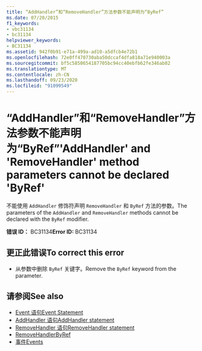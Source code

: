 ```yaml
---
title: “AddHandler”和“RemoveHandler”方法参数不能声明为“ByRef”
ms.date: 07/20/2015
f1_keywords:
- vbc31134
- bc31134
helpviewer_keywords:
- BC31134
ms.assetid: 942f0b91-e71a-499a-ad10-a5dfcb4e72b1
ms.openlocfilehash: 72e0ff470730aba50dccaf4dfa818a71e940003a
ms.sourcegitcommit: bf5c5850654187705bc94cc40ebfb62fe346ab02
ms.translationtype: MT
ms.contentlocale: zh-CN
ms.lasthandoff: 09/23/2020
ms.locfileid: "91099549"
---
```

# <a name="addhandler-and-removehandler-method-parameters-cannot-be-declared-byref"></a><span data-ttu-id="51863-102">“AddHandler”和“RemoveHandler”方法参数不能声明为“ByRef”</span><span class="sxs-lookup"><span data-stu-id="51863-102">'AddHandler' and 'RemoveHandler' method parameters cannot be declared 'ByRef'</span></span>

<span data-ttu-id="51863-103">不能使用 `AddHandler` 修饰符声明 `RemoveHandler` 和 `ByRef` 方法的参数。</span><span class="sxs-lookup"><span data-stu-id="51863-103">The parameters of the `AddHandler` and `RemoveHandler` methods cannot be declared with the `ByRef` modifier.</span></span>  
  
 <span data-ttu-id="51863-104">**错误 ID：** BC31134</span><span class="sxs-lookup"><span data-stu-id="51863-104">**Error ID:** BC31134</span></span>  
  
## <a name="to-correct-this-error"></a><span data-ttu-id="51863-105">更正此错误</span><span class="sxs-lookup"><span data-stu-id="51863-105">To correct this error</span></span>  
  
- <span data-ttu-id="51863-106">从参数中删除 `ByRef` 关键字。</span><span class="sxs-lookup"><span data-stu-id="51863-106">Remove the `ByRef` keyword from the parameter.</span></span>  
  
## <a name="see-also"></a><span data-ttu-id="51863-107">请参阅</span><span class="sxs-lookup"><span data-stu-id="51863-107">See also</span></span>

- [<span data-ttu-id="51863-108">Event 语句</span><span class="sxs-lookup"><span data-stu-id="51863-108">Event Statement</span></span>](../language-reference/statements/event-statement.md)
- [<span data-ttu-id="51863-109">AddHandler 语句</span><span class="sxs-lookup"><span data-stu-id="51863-109">AddHandler statement</span></span>](../language-reference/statements/addhandler-statement.md)
- [<span data-ttu-id="51863-110">RemoveHandler 语句</span><span class="sxs-lookup"><span data-stu-id="51863-110">RemoveHandler statement</span></span>](../language-reference/statements/removehandler-statement.md)
- [<span data-ttu-id="51863-111">RemoveHandler</span><span class="sxs-lookup"><span data-stu-id="51863-111">ByRef</span></span>](../language-reference/modifiers/byref.md)
- [<span data-ttu-id="51863-112">事件</span><span class="sxs-lookup"><span data-stu-id="51863-112">Events</span></span>](../programming-guide/language-features/events/index.md)
